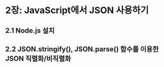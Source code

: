 # 2장: JavaScript에서 JSON 사용하기

## 2.1 Node.js 설치

## 2.2 JSON.stringify(), JSON.parse() 함수를 이용한 JSON 직렬화/비직렬화


